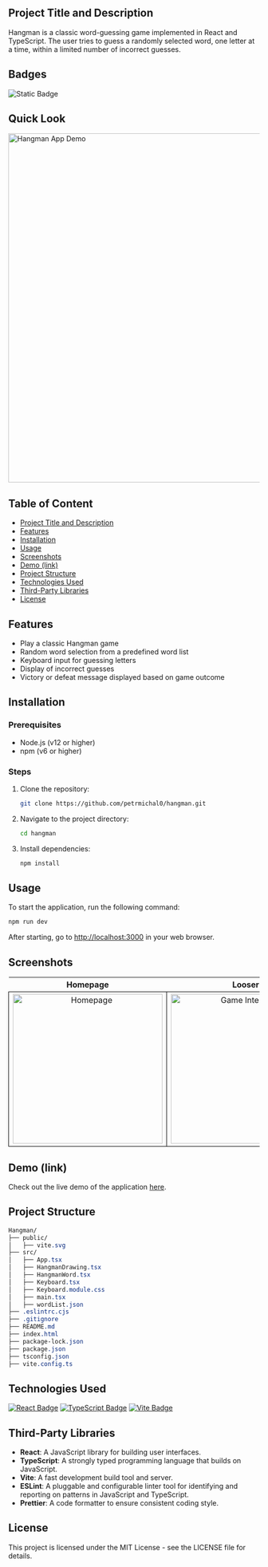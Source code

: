 ## Project Title and Description
Hangman is a classic word-guessing game implemented in React and TypeScript. The user tries to guess a randomly selected word, one letter at a time, within a limited number of incorrect guesses. 

## Badges
![Static Badge](https://img.shields.io/badge/status-online-brightgreen)

## Quick Look
<img src="https://github.com/user-attachments/assets/2a2a185e-61a1-43d4-914c-ac32ee6d1795" width="700" alt="Hangman App Demo">

## Table of Content
- [Project Title and Description](#project-title-and-description)
- [Features](#features)
- [Installation](#installation)
- [Usage](#usage)
- [Screenshots](#screenshots)
- [Demo (link)](#demo-link)
- [Project Structure](#project-structure)
- [Technologies Used](#technologies-used)
- [Third-Party Libraries](#third-party-libraries)
- [License](#license)

## Features
- Play a classic Hangman game
- Random word selection from a predefined word list
- Keyboard input for guessing letters
- Display of incorrect guesses
- Victory or defeat message displayed based on game outcome

## Installation

### Prerequisites
- Node.js (v12 or higher)
- npm (v6 or higher)

### Steps

1. Clone the repository:
    ```bash
    git clone https://github.com/petrmichal0/hangman.git
    ```

2. Navigate to the project directory:
    ```bash
    cd hangman
    ```

3. Install dependencies:
    ```bash
    npm install
    ```

## Usage
To start the application, run the following command:
```bash
npm run dev
```

After starting, go to [http://localhost:3000](http://localhost:3000) in your web browser.

## Screenshots

<table>
  <tr>
    <th>Homepage</th>
    <th>Looser</th>
    <th>Winner</th>
  </tr>
  <tr>
    <td style="border: 1px solid black; width: 310px; height: 310px; text-align: center;">
      <a href="https://github.com/user-attachments/assets/ee54384b-89e1-4e79-88af-667018a8f87c" target="_blank" rel="noopener noreferrer">
        <img src="https://github.com/user-attachments/assets/ee54384b-89e1-4e79-88af-667018a8f87c" width="300" height="300" alt="Homepage">
      </a>
    </td>
    <td style="border: 1px solid black; width: 310px; height: 310px; text-align: center;">
      <a href="https://github.com/user-attachments/assets/cb4d08a5-8378-4da5-80ae-7f36d77775ab" target="_blank" rel="noopener noreferrer">
        <img src="https://github.com/user-attachments/assets/cb4d08a5-8378-4da5-80ae-7f36d77775ab" width="300" height="300" alt="Game Interface">
      </a>
    </td>
    <td style="border: 1px solid black; width: 310px; height: 310px; text-align: center;">
      <a href="https://github.com/user-attachments/assets/f7b3463f-95c7-4643-94f1-97f234fdebb1" target="_blank" rel="noopener noreferrer">
        <img src="https://github.com/user-attachments/assets/f7b3463f-95c7-4643-94f1-97f234fdebb1" width="300" height="300" alt="Game Interface">
      </a>
    </td>
  </tr>
</table>

## Demo (link)

Check out the live demo of the application [here](https://hangman2024.netlify.app).

## Project Structure

```css
Hangman/
├── public/
│   ├── vite.svg
├── src/
│   ├── App.tsx
│   ├── HangmanDrawing.tsx
│   ├── HangmanWord.tsx
│   ├── Keyboard.tsx
│   ├── Keyboard.module.css
│   ├── main.tsx
│   ├── wordList.json
├── .eslintrc.cjs
├── .gitignore
├── README.md
├── index.html
├── package-lock.json
├── package.json
├── tsconfig.json
├── vite.config.ts
```

## Technologies Used

[![React Badge](https://img.shields.io/badge/-React-61DBFB?style=for-the-badge&labelColor=black&logo=react&logoColor=61DBFB)](#)
[![TypeScript Badge](https://img.shields.io/badge/-TypeScript-007ACC?style=for-the-badge&labelColor=black&logo=typescript&logoColor=007ACC)](#)
[![Vite Badge](https://img.shields.io/badge/-Vite-646CFF?style=for-the-badge&labelColor=black&logo=vite&logoColor=646CFF)](#)

## Third-Party Libraries

- **React**: A JavaScript library for building user interfaces.
- **TypeScript**: A strongly typed programming language that builds on JavaScript.
- **Vite**: A fast development build tool and server.
- **ESLint**: A pluggable and configurable linter tool for identifying and reporting on patterns in JavaScript and TypeScript.
- **Prettier**: A code formatter to ensure consistent coding style.

## License

This project is licensed under the MIT License - see the LICENSE file for details.
